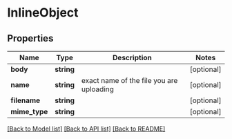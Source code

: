 # InlineObject

## Properties
Name | Type | Description | Notes
------------ | ------------- | ------------- | -------------
**body** | **string** |  | [optional] 
**name** | **string** | exact name of the file you are uploading | [optional] 
**filename** | **string** |  | [optional] 
**mime_type** | **string** |  | [optional] 

[[Back to Model list]](../README.md#documentation-for-models) [[Back to API list]](../README.md#documentation-for-api-endpoints) [[Back to README]](../README.md)


